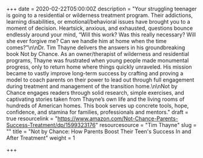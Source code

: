 +++
date = 2020-02-22T05:00:00Z
description = "Your struggling teenager is going to a residential or wilderness treatment program. Their addictions, learning disabilities, or emotional/behavioral issues have brought you to a moment of decision. Heartsick, anxious, and exhausted, questions bounce endlessly around your mind, “Will this work?  Was this really necessary? Will she ever forgive me?  Can we handle him at home when the time comes?”\n\nDr. Tim Thayne delivers the answers in his groundbreaking book Not by Chance. As an owner/therapist of wilderness and residential programs, Thayne was frustrated when young people made monumental progress, only to return home where things quickly unraveled. His mission became to vastly improve long-term success by crafting and proving a model to coach parents on their power to lead out through full engagement during treatment and management of the transition home.\n\nNot by Chance engages readers through solid research, simple exercises, and captivating stories taken from Thayne’s own life and the living rooms of hundreds of American homes. This book serves up concrete tools, hope, confidence, and stamina for families, professionals and mentors."
draft = true
resourcelink = "https://www.amazon.com/Not-Chance-Parents-Success-Treatment/dp/1599323176"
resourcesource = "Tim Thayne"
slug = ""
title = "Not by Chance: How Parents Boost Their Teen's Success In and After Treatment"
weight = 1

+++
